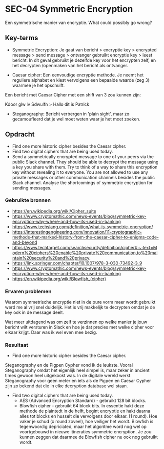 # SEC-04 Symmetric Encryption
Een symmetrische manier van encryptie. What could possibly go wrong?

## Key-terms
- Symmetric Encryption: Je gaat van bericht > encryptie key > encrypted message > send message > ontvanger gebruikt encryptie key > leest bericht. 
In dit geval gebruikt je dezelfde key voor het encrypten zelf, en het decrypten /openmaken van het bericht als ontvanger.

- Caesar cipher: Een eenvoudige encryptie methode. Je neemt het reguliere alphabet en kiest vervolgens een bepaalde waarde (zeg 3) waarmee je het opschuift. 

Een bericht met Caesar Cipher met een shift van 3 zou kunnen zijn:

Kdoor glw lv Sdwulfn > Hallo dit is Patrick

- Steganography: Bericht verbergen in 'plain sight', maar zo gecamoufleerd dat je wel moet weten waar je het moet zoeken. 


## Opdracht
- Find one more historic cipher besides the Caesar cipher.
- Find two digital ciphers that are being used today.
- Send a symmetrically encrypted message to one of your peers via the public Slack channel. They should be able to decrypt the message using a key you share with them. Try to think of a way to share this encryption key without revealing it to everyone. You are not allowed to use any private messages or other communication channels besides the public Slack channel. Analyse the shortcomings of symmetric encryption for sending messages.


### Gebruikte bronnen
- https://en.wikipedia.org/wiki/Cipher_suite
- https://www.cryptomathic.com/news-events/blog/symmetric-key-encryption-why-where-and-how-its-used-in-banking
- https://www.techslang.com/definition/what-is-symmetric-encryption/
- https://interestingengineering.com/innovation/11-cryptographic-methods-that-marked-history-from-the-caesar-cipher-to-enigma-code-and-beyond
- https://www.techtarget.com/searchsecurity/definition/cipher#:~:text=Modern%20ciphers%20enable%20private%20communication,to%20maintain%20security%20and%20privacy.
- https://link.springer.com/chapter/10.1007/978-3-030-73492-3_9
- https://www.cryptomathic.com/news-events/blog/symmetric-key-encryption-why-where-and-how-its-used-in-banking
- https://en.wikipedia.org/wiki/Blowfish_(cipher)



### Ervaren problemen
Waarom symmetrische encryptie niet in de pure vorm meer wordt gebruikt werd me al vrij snel duidelijk. Het is vrij makkelijk te decrypten omdat je de key ook in de message deelt. 

Wat meer uitdagend was om zelf te verzinnen op welke manier je jouw bericht wilt versturen in Slack en hoe je dat precies met welke cipher voor elkaar krijgt. Daar was ik wel even mee bezig. 

### Resultaat
- Find one more historic cipher besides the Caesar cipher.

Steganography en de Pigpen Cypher vond ik de leukste. Vooral Steganography omdat het eigenlijk heel simpel is, maar zeker in ancient times gewoon heel uitgekookt was. In de digitale wereld werkt Steganography voor geen meter en iets als de Pigpen en Caesar Cypher zijn zo bekend dat die in elke decryption database wel staan. 

- Find two digital ciphers that are being used today.
    - AES (Advanced Encryption Standard) - gebruikt 128 bit blocks. 
    - Blowfish cipher - gebruikt 64 block bits. In essentie hakt deze methode de plaintedt in de helft, begint encryptie en hakt daarna alles tot blocks en husselt die vervolgens door elkaar. (1 round). Hoe vaker je schud (x round zoveel), hoe veiliger het wordt. Blowfish is tegenwoordig depriciated, maar het algoritme word nog wel op voortgebouwd in nieuwe itineraties symmetric encryption. Je zou kunnen zeggen dat daarmee de Blowfish cipher nu ook nog gebruikt wordt. 




